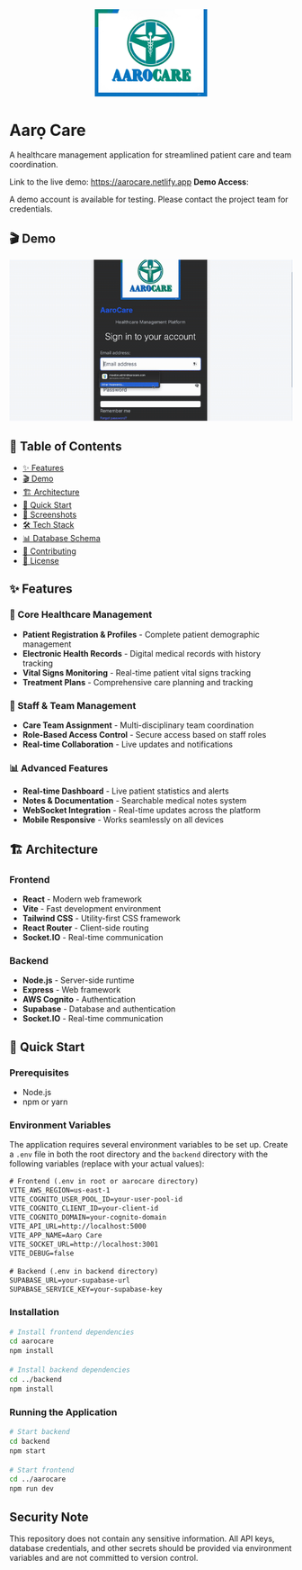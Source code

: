 <div align="center">
  <img src="./aarocare/src/components/auth/Logo.jpeg" alt="AaroCare Logo" width="200"/>
</div>

# Aarọ Care

A healthcare management application for streamlined patient care and team coordination.

Link to the live demo: https://aarocare.netlify.app
**Demo Access**:

A demo account is available for testing. Please contact the project team for credentials.



## 🎬 Demo
![AaroCare Demo](./demos/ezgif.com-crop.gif)

## 📖 Table of Contents
- [✨ Features](#features)
- [🎬 Demo](#demo)
- [🏗️ Architecture](#architecture)
- [🚀 Quick Start](#quick-start)
- [📱 Screenshots](#screenshots)
- [🛠️ Tech Stack](#tech-stack)
- [📊 Database Schema](#database-schema)
- [🤝 Contributing](#contributing)
- [📄 License](#license)

## ✨ Features

### 🏥 Core Healthcare Management
- **Patient Registration & Profiles** - Complete patient demographic management
- **Electronic Health Records** - Digital medical records with history tracking
- **Vital Signs Monitoring** - Real-time patient vital signs tracking
- **Treatment Plans** - Comprehensive care planning and tracking

### 👥 Staff & Team Management
- **Care Team Assignment** - Multi-disciplinary team coordination
- **Role-Based Access Control** - Secure access based on staff roles
- **Real-time Collaboration** - Live updates and notifications

### 📊 Advanced Features
- **Real-time Dashboard** - Live patient statistics and alerts
- **Notes & Documentation** - Searchable medical notes system
- **WebSocket Integration** - Real-time updates across the platform
- **Mobile Responsive** - Works seamlessly on all devices

## 🏗️ Architecture

### Frontend
- **React** - Modern web framework
- **Vite** - Fast development environment
- **Tailwind CSS** - Utility-first CSS framework
- **React Router** - Client-side routing
- **Socket.IO** - Real-time communication

### Backend
- **Node.js** - Server-side runtime
- **Express** - Web framework
- **AWS Cognito** - Authentication
- **Supabase** - Database and authentication
- **Socket.IO** - Real-time communication

## 🚀 Quick Start

### Prerequisites

- Node.js
- npm or yarn

### Environment Variables

The application requires several environment variables to be set up. Create a `.env` file in both the root directory and the `backend` directory with the following variables (replace with your actual values):

```
# Frontend (.env in root or aarocare directory)
VITE_AWS_REGION=us-east-1
VITE_COGNITO_USER_POOL_ID=your-user-pool-id
VITE_COGNITO_CLIENT_ID=your-client-id
VITE_COGNITO_DOMAIN=your-cognito-domain
VITE_API_URL=http://localhost:5000
VITE_APP_NAME=Aarọ Care
VITE_SOCKET_URL=http://localhost:3001
VITE_DEBUG=false

# Backend (.env in backend directory)
SUPABASE_URL=your-supabase-url
SUPABASE_SERVICE_KEY=your-supabase-key
```

### Installation

```bash
# Install frontend dependencies
cd aarocare
npm install

# Install backend dependencies
cd ../backend
npm install
```

### Running the Application

```bash
# Start backend
cd backend
npm start

# Start frontend
cd ../aarocare
npm run dev
```

## Security Note

This repository does not contain any sensitive information. All API keys, database credentials, and other secrets should be provided via environment variables and are not committed to version control.
